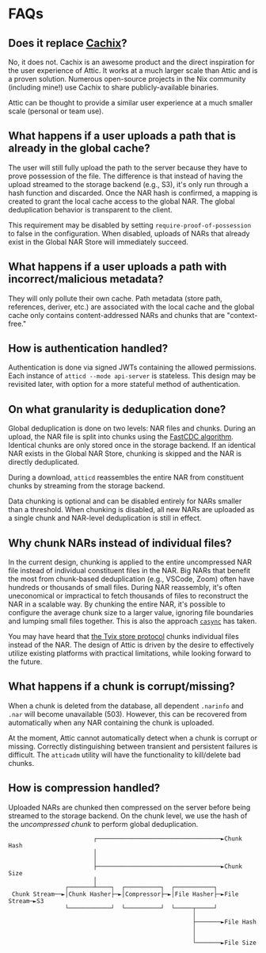 # FAQs

<!-- TODO: Write more about design decisions in a separate section -->

## Does it replace [Cachix](https://www.cachix.org)?

No, it does not.
Cachix is an awesome product and the direct inspiration for the user experience of Attic.
It works at a much larger scale than Attic and is a proven solution.
Numerous open-source projects in the Nix community (including mine!) use Cachix to share publicly-available binaries.

Attic can be thought to provide a similar user experience at a much smaller scale (personal or team use).

## What happens if a user uploads a path that is already in the global cache?

The user will still fully upload the path to the server because they have to prove possession of the file.
The difference is that instead of having the upload streamed to the storage backend (e.g., S3), it's only run through a hash function and discarded.
Once the NAR hash is confirmed, a mapping is created to grant the local cache access to the global NAR.
The global deduplication behavior is transparent to the client.

This requirement may be disabled by setting `require-proof-of-possession` to false in the configuration.
When disabled, uploads of NARs that already exist in the Global NAR Store will immediately succeed.

## What happens if a user uploads a path with incorrect/malicious metadata?

They will only pollute their own cache.
Path metadata (store path, references, deriver, etc.) are associated with the local cache and the global cache only contains content-addressed NARs and chunks that are "context-free."

## How is authentication handled?

Authentication is done via signed JWTs containing the allowed permissions.
Each instance of `atticd --mode api-server` is stateless.
This design may be revisited later, with option for a more stateful method of authentication.

## On what granularity is deduplication done?

Global deduplication is done on two levels: NAR files and chunks.
During an upload, the NAR file is split into chunks using the [FastCDC algorithm](https://www.usenix.org/system/files/conference/atc16/atc16-paper-xia.pdf).
Identical chunks are only stored once in the storage backend.
If an identical NAR exists in the Global NAR Store, chunking is skipped and the NAR is directly deduplicated.

During a download, `atticd` reassembles the entire NAR from constituent chunks by streaming from the storage backend.

Data chunking is optional and can be disabled entirely for NARs smaller than a threshold.
When chunking is disabled, all new NARs are uploaded as a single chunk and NAR-level deduplication is still in effect.

## Why chunk NARs instead of individual files?

In the current design, chunking is applied to the entire uncompressed NAR file instead of individual constituent files in the NAR.
Big NARs that benefit the most from chunk-based deduplication (e.g., VSCode, Zoom) often have hundreds or thousands of small files.
During NAR reassembly, it's often uneconomical or impractical to fetch thousands of files to reconstruct the NAR in a scalable way.
By chunking the entire NAR, it's possible to configure the average chunk size to a larger value, ignoring file boundaries and lumping small files together.
This is also the approach [`casync`](https://github.com/systemd/casync) has taken.

You may have heard that [the Tvix store protocol](https://flokli.de/posts/2022-06-30-store-protocol/) chunks individual files instead of the NAR.
The design of Attic is driven by the desire to effectively utilize existing platforms with practical limitations, while looking forward to the future.

## What happens if a chunk is corrupt/missing?

When a chunk is deleted from the database, all dependent `.narinfo` and `.nar` will become unavailable (503).
However, this can be recovered from automatically when any NAR containing the chunk is uploaded.

At the moment, Attic cannot automatically detect when a chunk is corrupt or missing.
Correctly distinguishing between transient and persistent failures is difficult.
The `atticadm` utility will have the functionality to kill/delete bad chunks.

## How is compression handled?

Uploaded NARs are chunked then compressed on the server before being streamed to the storage backend.
On the chunk level, we use the hash of the _uncompressed chunk_ to perform global deduplication.

```
                        ┌───────────────────────────────────►Chunk Hash
                        │
                        │
                        ├───────────────────────────────────►Chunk Size
                        │
                ┌───────┴────┐  ┌──────────┐  ┌───────────┐
 Chunk Stream──►│Chunk Hasher├─►│Compressor├─►│File Hasher├─►File Stream─►S3
                └────────────┘  └──────────┘  └─────┬─────┘
                                                    │
                                                    ├───────►File Hash
                                                    │
                                                    │
                                                    └───────►File Size
```
